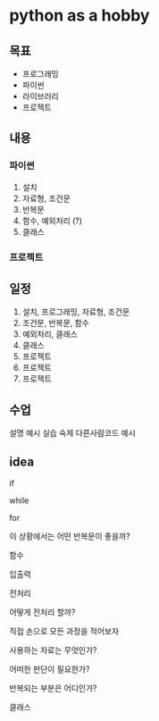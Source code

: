 # python as a hobby

## 목표
* 프로그래밍
* 파이썬
* 라이브러리
* 프로젝트 

## 내용
### 파이썬
1. 설치
2. 자료형, 조건문
4. 반복문
4. 함수, 예외처리 (?)
7. 클래스



### 프로젝트 


## 일정
1. 설치, 프로그래밍, 자료형, 조건문
2. 조건문, 반복문, 함수
3. 예외처리, 클래스 
4. 클래스
5. 프로젝트
6. 프로젝트
7. 프로젝트

## 수업 
설명
예시
실습
숙제
다른사람코드 예시


## idea
if

while

for

이 상황에서는 어떤 반복문이 좋을까?





함수

입출력



전처리

어떻게 전처리 할까?

직접 손으로 모든 과정을 적어보자

사용하는 자료는 무엇인가?

어떠한 판단이 필요한가?

반복되는 부분은 어디인가?







클래스



